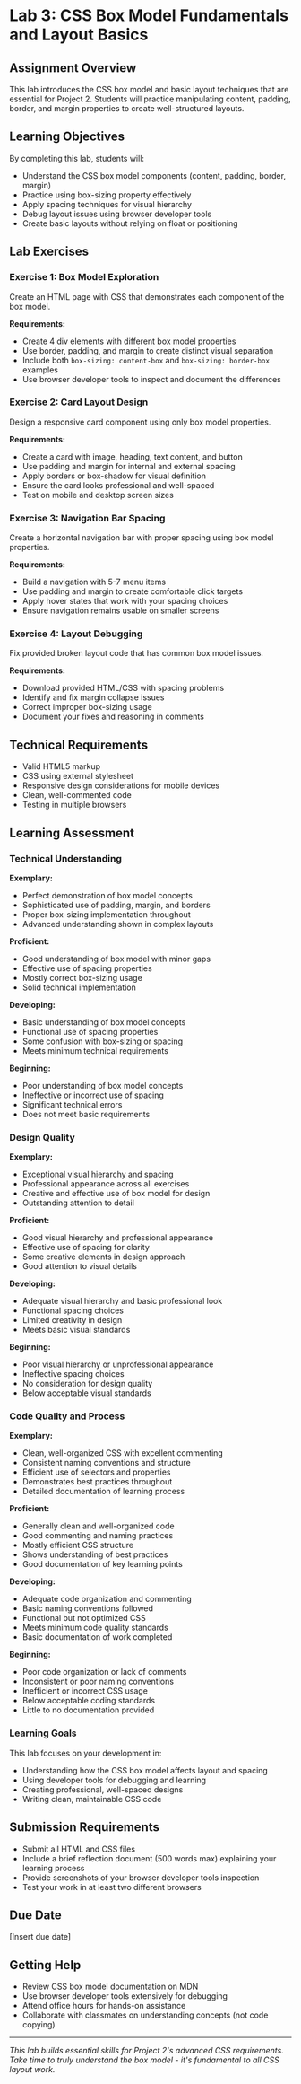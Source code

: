 # Lab 3: CSS Box Model Fundamentals and Layout Basics

## Assignment Overview
This lab introduces the CSS box model and basic layout techniques that are essential for Project 2. Students will practice manipulating content, padding, border, and margin properties to create well-structured layouts.

## Learning Objectives
By completing this lab, students will:
- Understand the CSS box model components (content, padding, border, margin)
- Practice using box-sizing property effectively
- Apply spacing techniques for visual hierarchy
- Debug layout issues using browser developer tools
- Create basic layouts without relying on float or positioning

## Lab Exercises

### Exercise 1: Box Model Exploration
Create an HTML page with CSS that demonstrates each component of the box model.

**Requirements:**
- Create 4 div elements with different box model properties
- Use border, padding, and margin to create distinct visual separation
- Include both `box-sizing: content-box` and `box-sizing: border-box` examples
- Use browser developer tools to inspect and document the differences

### Exercise 2: Card Layout Design
Design a responsive card component using only box model properties.

**Requirements:**
- Create a card with image, heading, text content, and button
- Use padding and margin for internal and external spacing
- Apply borders or box-shadow for visual definition
- Ensure the card looks professional and well-spaced
- Test on mobile and desktop screen sizes

### Exercise 3: Navigation Bar Spacing
Create a horizontal navigation bar with proper spacing using box model properties.

**Requirements:**
- Build a navigation with 5-7 menu items
- Use padding and margin to create comfortable click targets
- Apply hover states that work with your spacing choices
- Ensure navigation remains usable on smaller screens

### Exercise 4: Layout Debugging
Fix provided broken layout code that has common box model issues.

**Requirements:**
- Download provided HTML/CSS with spacing problems
- Identify and fix margin collapse issues
- Correct improper box-sizing usage
- Document your fixes and reasoning in comments

## Technical Requirements
- Valid HTML5 markup
- CSS using external stylesheet
- Responsive design considerations for mobile devices
- Clean, well-commented code
- Testing in multiple browsers

## Learning Assessment

### Technical Understanding
**Exemplary:**
- Perfect demonstration of box model concepts
- Sophisticated use of padding, margin, and borders
- Proper box-sizing implementation throughout
- Advanced understanding shown in complex layouts

**Proficient:**
- Good understanding of box model with minor gaps
- Effective use of spacing properties
- Mostly correct box-sizing usage
- Solid technical implementation

**Developing:**
- Basic understanding of box model concepts
- Functional use of spacing properties
- Some confusion with box-sizing or spacing
- Meets minimum technical requirements

**Beginning:**
- Poor understanding of box model concepts
- Ineffective or incorrect use of spacing
- Significant technical errors
- Does not meet basic requirements

### Design Quality
**Exemplary:**
- Exceptional visual hierarchy and spacing
- Professional appearance across all exercises
- Creative and effective use of box model for design
- Outstanding attention to detail

**Proficient:**
- Good visual hierarchy and professional appearance
- Effective use of spacing for clarity
- Some creative elements in design approach
- Good attention to visual details

**Developing:**
- Adequate visual hierarchy and basic professional look
- Functional spacing choices
- Limited creativity in design
- Meets basic visual standards

**Beginning:**
- Poor visual hierarchy or unprofessional appearance
- Ineffective spacing choices
- No consideration for design quality
- Below acceptable visual standards

### Code Quality and Process
**Exemplary:**
- Clean, well-organized CSS with excellent commenting
- Consistent naming conventions and structure
- Efficient use of selectors and properties
- Demonstrates best practices throughout
- Detailed documentation of learning process

**Proficient:**
- Generally clean and well-organized code
- Good commenting and naming practices
- Mostly efficient CSS structure
- Shows understanding of best practices
- Good documentation of key learning points

**Developing:**
- Adequate code organization and commenting
- Basic naming conventions followed
- Functional but not optimized CSS
- Meets minimum code quality standards
- Basic documentation of work completed

**Beginning:**
- Poor code organization or lack of comments
- Inconsistent or poor naming conventions
- Inefficient or incorrect CSS usage
- Below acceptable coding standards
- Little to no documentation provided

### Learning Goals
This lab focuses on your development in:
- Understanding how the CSS box model affects layout and spacing
- Using developer tools for debugging and learning
- Creating professional, well-spaced designs
- Writing clean, maintainable CSS code

## Submission Requirements
- Submit all HTML and CSS files
- Include a brief reflection document (500 words max) explaining your learning process
- Provide screenshots of your browser developer tools inspection
- Test your work in at least two different browsers

## Due Date
[Insert due date]

## Getting Help
- Review CSS box model documentation on MDN
- Use browser developer tools extensively for debugging
- Attend office hours for hands-on assistance
- Collaborate with classmates on understanding concepts (not code copying)

---
*This lab builds essential skills for Project 2's advanced CSS requirements. Take time to truly understand the box model - it's fundamental to all CSS layout work.*
